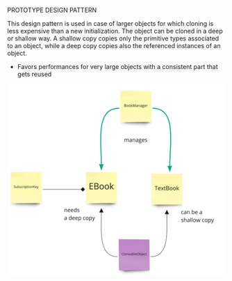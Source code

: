 PROTOTYPE DESIGN PATTERN

This design pattern is used in case of larger objects for which cloning is less expensive than a new initialization.
The object can be cloned in a deep or shallow way.
A shallow copy copies only the primitive types associated to an object, while a deep copy copies also the referenced
instances of an object.

- Favors performances for very large objects with a consistent part that gets reused

![Alt text](./prototype-pattern.jpg "Factory pattern")